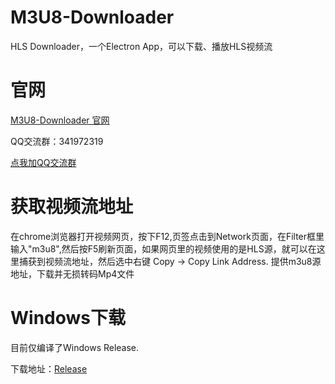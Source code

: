 # M3U8-Downloader
HLS Downloader，一个Electron App，可以下载、播放HLS视频流

# 官网
[M3U8-Downloader 官网](https://tools.heisir.cn/HLSDownload)

QQ交流群：341972319

[点我加QQ交流群](https://jq.qq.com/?_wv=1027&k=nhFrZBS0)

# 获取视频流地址
在chrome浏览器打开视频网页，按下F12,页签点击到Network页面，在Filter框里输入"m3u8",然后按F5刷新页面，如果网页里的视频使用的是HLS源，就可以在这里捕获到视频流地址，然后选中右键 Copy -> Copy Link Address.
提供m3u8源地址，下载并无损转码Mp4文件

# Windows下载
目前仅编译了Windows Release. 

下载地址：[Release](https://github.com/HeiSir2014/M3U8-Downloader/releases)
